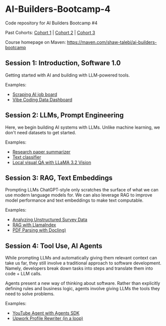 # AI-Builders-Bootcamp-4
Code repository for AI Builders Bootcamp #4

Past Cohorts: [Cohort 1](https://github.com/ShawhinT/AI-Builders-Bootcamp-1) | [Cohort 2](https://github.com/ShawhinT/AI-Builders-Bootcamp-2) | [Cohort 3](https://github.com/ShawhinT/AI-Builders-Bootcamp-3)

Course homepage on Maven: https://maven.com/shaw-talebi/ai-builders-bootcamp

## Session 1: Introduction, Software 1.0
Getting started with AI and building with LLM-powered tools.

Examples:
- [Scraping AI job board](https://github.com/ShawhinT/AI-Builders-Bootcamp-4/blob/main/session-1/example_1-scrape_job_board.ipynb)
- [Vibe Coding Data Dashboard](https://github.com/ShawhinT/AI-Builders-Bootcamp-4/blob/main/session-1/example_2-job_dashboard_vibed.py)

## Session 2: LLMs, Prompt Engineering
Here, we begin building AI systems with LLMs. Unlike machine learning, we don't need datasets to get started.

Examples:
- [Research paper summarizer](https://github.com/ShawhinT/AI-Builders-Bootcamp-4/blob/main/session-2/example_1-paper_summarizer.ipynb)
- [Text classifier](https://github.com/ShawhinT/AI-Builders-Bootcamp-4/blob/main/session-2/example_2-text-classifier.ipynb)
- [Local visual QA with LLaMA 3.2 Vision](https://github.com/ShawhinT/AI-Builders-Bootcamp-4/blob/main/session-2/example_3-local_visual_QA.ipynb)

## Session 3: RAG, Text Embeddings
Prompting LLMs ChatGPT-style only scratches the surface of what we can use modern language models for. We can also leverage RAG to improve model performance and text embeddings to make text computable.

Examples:
- [Analyzing Unstructured Survey Data](https://github.com/ShawhinT/AI-Builders-Bootcamp-4/blob/main/session-4/example_1-unstructured_survey_analysis.ipynb)
- [RAG with LlamaIndex](https://github.com/ShawhinT/AI-Builders-Bootcamp-4/blob/main/session-3/example_2-rag_with_llamaindex.ipynb)
- [PDF Parsing with Docling)](https://github.com/ShawhinT/AI-Builders-Bootcamp-4/blob/main/session-3/example_3-pdf_parsing_docling.ipynb)

## Session 4: Tool Use, AI Agents
While prompting LLMs and automatically giving them relevant context can take us far, they still involve a traditional approach to software development. Namely, developers break down tasks into steps and translate them into code + LLM calls. 

Agents present a new way of thinking about software. Rather than explicitly defining rules and business logic, agents involve giving LLMs the tools they need to solve problems.

Examples:
- [YouTube Agent with Agents SDK](https://github.com/ShawhinT/AI-Builders-Bootcamp-4/blob/main/session-4/example_1-youtube_agent.ipynb)
- [Upwork Profile Rewriter (in a loop)](https://github.com/ShawhinT/AI-Builders-Bootcamp-4/blob/main/session-4/example_2-profile_rewriter_loop.ipynb)
